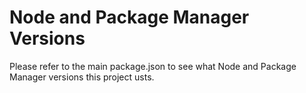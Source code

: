 # Node and Package Manager Versions

Please refer to the main package.json to see what Node and Package Manager versions this project usts.
